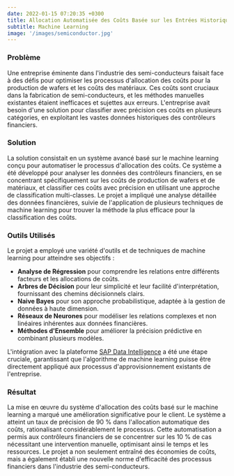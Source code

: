 ```yaml
---
date: 2022-01-15 07:20:35 +0300
title: Allocation Automatisée des Coûts Basée sur les Entrées Historiques des Contrôleurs Financiers
subtitle: Machine Learning
image: '/images/semiconductor.jpg'
---
```


### Problème
Une entreprise éminente dans l'industrie des semi-conducteurs faisait face à des défis pour optimiser les processus d'allocation des coûts pour la production de wafers et les coûts des matériaux. Ces coûts sont cruciaux dans la fabrication de semi-conducteurs, et les méthodes manuelles existantes étaient inefficaces et sujettes aux erreurs. L'entreprise avait besoin d'une solution pour classifier avec précision ces coûts en plusieurs catégories, en exploitant les vastes données historiques des contrôleurs financiers.

### Solution
La solution consistait en un système avancé basé sur le machine learning conçu pour automatiser le processus d'allocation des coûts. Ce système a été développé pour analyser les données des contrôleurs financiers, en se concentrant spécifiquement sur les coûts de production de wafers et de matériaux, et classifier ces coûts avec précision en utilisant une approche de classification multi-classes. Le projet a impliqué une analyse détaillée des données financières, suivie de l'application de plusieurs techniques de machine learning pour trouver la méthode la plus efficace pour la classification des coûts.

### Outils Utilisés
Le projet a employé une variété d'outils et de techniques de machine learning pour atteindre ses objectifs :

- **Analyse de Régression** pour comprendre les relations entre différents facteurs et les allocations de coûts.
- **Arbres de Décision** pour leur simplicité et leur facilité d'interprétation, fournissant des chemins décisionnels clairs.
- **Naive Bayes** pour son approche probabilistique, adaptée à la gestion de données à haute dimension.
- **Réseaux de Neurones** pour modéliser les relations complexes et non linéaires inhérentes aux données financières.
- **Méthodes d'Ensemble** pour améliorer la précision prédictive en combinant plusieurs modèles.

L'intégration avec la plateforme [SAP Data Intelligence](https://www.sap.com/products/technology-platform/data-intelligence.html) a été une étape cruciale, garantissant que l'algorithme de machine learning puisse être directement appliqué aux processus d'approvisionnement existants de l'entreprise.

### Résultat
La mise en œuvre du système d'allocation des coûts basé sur le machine learning a marqué une amélioration significative pour le client. Le système a atteint un taux de précision de 90 % dans l'allocation automatique des coûts, rationalisant considérablement le processus. Cette automatisation a permis aux contrôleurs financiers de se concentrer sur les 10 % de cas nécessitant une intervention manuelle, optimisant ainsi le temps et les ressources. Le projet a non seulement entraîné des économies de coûts, mais a également établi une nouvelle norme d'efficacité des processus financiers dans l'industrie des semi-conducteurs.